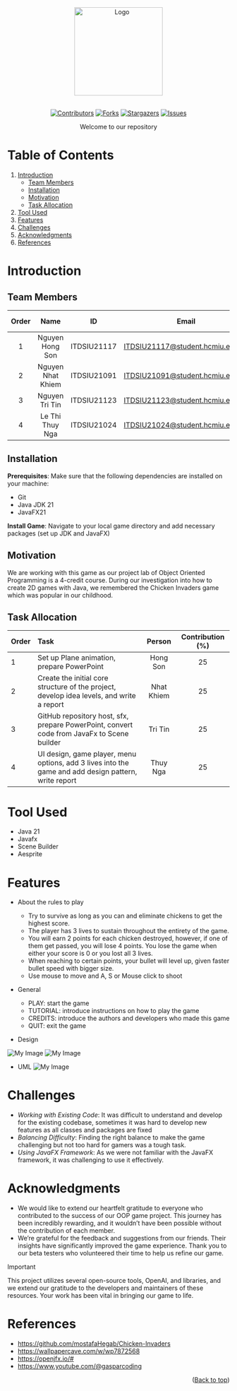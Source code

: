 <div id="header" align="center">
<!-- PROJECT LOGO -->
   <img src="./assets/logo/logo.png" alt="Logo" width="200" height="200">
</div>
</br>

<!-- Shield.io Badges -->
<div align="center">
	
[![Contributors][contributors-shield]][contributors-url]
[![Forks][forks-shield]][forks-url]
[![Stargazers][stars-shield]][stars-url]
[![Issues][issues-shield]][issues-url]

</div>


<!-- Welcome line -->
<p align="center">
  Welcome to our repository  
</p>

<!-- TABLE OF CONTENTS -->
# Table of Contents
  <ol>
    <li>
      <a href="#Introduction">Introduction</a>
      <ul>
        <li><a href="#Team-members">Team Members</a></li>
	<li><a href="#installation">Installation</a></li>
	<li><a href="#motivation">Motivation</a></li>
	<li><a href="#task-allocation">Task Allocation</a></li>      
      </ul>
    </li>
    <li><a href="#Tool-Used">Tool Used</a></li>
    <li><a href="#features">Features</a></li>
    <li><a href="#challenges">Challenges</a></li>
    <li><a href="#acknowledgments">Acknowledgments</a></li>
    <li><a href="#references">References</a></li>
  </ol>

<!-- ABOUT THE PROJECT -->
# Introduction 
<p align="justify">

</p>

<!-- TEAM MEMBERS -->
## Team Members 

| Order |         Name          |     ID      |                  Email                  |                       Github account                        |                              Facebook                              |
| :---: | :-------------------: | :---------: |:---------------------------------------:| :---------------------------------------------------------: | :----------------------------------------------------------------: |
|   1   | Nguyen Hong Son | ITDSIU21117 |  ITDSIU21117@student.hcmiu.edu.vn | [Son-SDT](https://github.com/Son-SDT) | [Son Son](https://www.facebook.com/nguyenhongson0305outlook) |
|   2   | Nguyen Nhat Khiem | ITDSIU21091 |  ITDSIU21091@student.hcmiu.edu.vn | [Khim3](https://github.com/Khim3) | [Khiem Nguyen](https://www.facebook.com/khiem.nguyen.042) |
|   3   | Nguyen Tri Tin | ITDSIU21123 |  ITDSIU21123@student.hcmiu.edu.vn | [MicroGix](https://github.com/MicroGix) | [Tin Nguyen](https://www.facebook.com/tinnguyen105/) |
|   4   | Le Thi Thuy Nga | ITDSIU21024 | ITDSIU21024@student.hcmiu.edu.vn | [Schrrodinger](https://github.com/Schrrodinger) | [Thuy Nga](https://www.facebook.com/profile.php?id=100032005854236) |


<!-- INSTALLATION -->
## Installation 
**Prerequisites**: Make sure that the following dependencies are installed on your machine:
- Git
- Java JDK 21
- JavaFX21

**Install Game**: Navigate to your local game directory and add necessary packages (set up JDK and JavaFX)

<!-- MOTIVATION -->
## Motivation 
We are working with this game as our project lab of Object Oriented Programming is a 4-credit course. During our investigation into how to create 2D games with Java, we remembered the Chicken Invaders game which was popular in our childhood.
<p align="justify">

</p>

<!-- TASK ALLOCATION -->
## Task Allocation 
| Order | Task                                  |  Person   | Contribution (%) |
| :---- |:--------------------------------------| :-------: | :----------: |
| 1     | Set up Plane animation, prepare PowerPoint | Hong Son  |      25      |
| 2     | Create the initial core structure of the project, develop idea levels, and write a report | Nhat Khiem |      25      |
| 3     | GitHub repository host, sfx, prepare PowerPoint, convert code from JavaFx to Scene builder | Tri Tin |      25      |
| 4     | UI design, game player, menu options, add 3 lives into the game and add design pattern, write report | Thuy Nga |      25      |

<!-- TOOL USED -->
# Tool Used 
- Java 21 
- Javafx
- Scene Builder
- Aesprite


<!-- FEATURES -->
# Features 
- About the rules to play
  - Try to survive as long as you can and eliminate chickens to get the highest score.
  - The player has 3 lives to sustain throughout the entirety of the game.
  - You will earn 2 points for each chicken destroyed, however, if one of them get passed, you will lose 4 points. You lose the game when either your score is 0 or you lost all 3 lives.
  - When reaching to certain points, your bullet will level up, given  faster bullet speed with bigger size.
  - Use mouse to move and A, S or Mouse click to shoot
- General
  - PLAY: start the game
  - TUTORIAL: introduce instructions on how to play the game
  - CREDITS: introduce the authors and developers who made this game
  - QUIT: exit the game

- Design
  
![My Image](assets/logo/Design1.png)
![My Image](assets/logo/Design2.png)

- UML
![My Image](assets/logo/UML.png)

<!-- CHALLENGES -->
# Challenges
- *Working with Existing Code*: It was difficult to understand and develop for the existing codebase, sometimes it was hard to develop new features as all classes and packages are fixed
- *Balancing Difficulty*: Finding the right balance to make the game challenging but not too hard for gamers was a tough task.
- *Using JavaFX Framework*: As we were not familiar with the JavaFX framework, it was challenging to use it effectively.

<!-- ACKNOWLEDGMENTS -->
# Acknowledgments
- We would like to extend our heartfelt gratitude to everyone who contributed to the success of our OOP game project. This journey has been incredibly rewarding, and it wouldn’t have been possible without the contribution of each member.
- We’re grateful for the feedback and suggestions from our friends. Their insights have significantly improved the game experience. Thank you to our beta testers who volunteered their time to help us refine our game.
> [!IMPORTANT]
> This project utilizes several open-source tools, OpenAI, and libraries, and we extend our gratitude to the developers and maintainers of these resources. Your work has been vital in bringing our game to life.


<p align="justify">

</p>

<!-- REFERENCES -->
# References
* https://github.com/mostafaHegab/Chicken-Invaders
* https://wallpapercave.com/w/wp7872568
* https://openjfx.io/#
* https://www.youtube.com/@gasparcoding
  

<p align="right">(<a href="#header">Back to top</a>)</p>

<!-- Badges link-->
[contributors-shield]: https://img.shields.io/github/contributors/MicroGix/Influence-of-factors-on-students-performence?style=for-the-badge&label=Contributors 
[contributors-url]: https://github.com/MicroGix/OOP_Project/graphs/contributors
[forks-shield]:https://img.shields.io/github/forks/MicroGix/Influence-of-factors-on-students-performence?label=Folks&style=for-the-badge
[forks-url]: https://github.com/MicroGix/OOP_Project/forks
[stars-shield]: https://img.shields.io/github/stars/MicroGix/Influence-of-factors-on-students-performence?style=for-the-badge&label=Stars
[stars-url]: https://github.com/MicroGix/Influence-of-factors-on-students-performence/stargazers
[issues-shield]: https://img.shields.io/github/issues/MicroGix/Influence-of-factors-on-students-performence?style=for-the-badge&label=Issues
[issues-url]: https://github.com/MicroGix/Influence-of-factors-on-students-performence/issues
